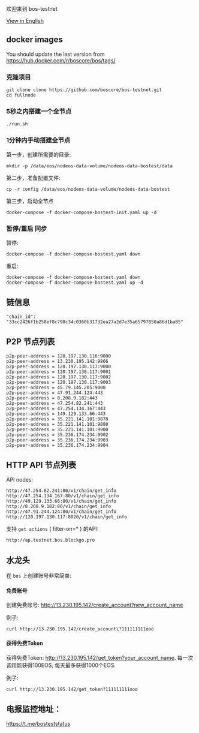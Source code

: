 
欢迎来到 bos-testnet

[View in English](README.md)

## docker images 
You should update the last version from https://hub.docker.com/r/boscore/bos/tags/

### 克隆项目

```
git clone clone https://github.com/boscore/bos-testnet.git
cd fullnode
```

### 5秒之内搭建一个全节点

```
./run.sh
```

### 1分钟内手动搭建全节点

第一步，创建所需要的目录:

```
mkdir -p /data/eos/nodeos-data-volume/nodeos-data-bostest/data
```

第二步，准备配置文件:

```
cp -r config /data/eos/nodeos-data-volume/nodeos-data-bostest
```

第三步，启动全节点

```
docker-compose -f docker-compose-bostest-init.yaml up -d
```

### 暂停/重启 同步

暂停:

```
docker-compose -f docker-compose-bostest.yaml down
```

重启:

```
docker-compose -f docker-compose-bostest.yaml down
docker-compose -f docker-compose-bostest.yaml up -d
```
## 链信息

```
"chain_id": "33cc2426f1b258ef8c798c34c0360b31732ea27a2d7e35a65797850a86d1ba85"

```

## P2P 节点列表

```
p2p-peer-address = 120.197.130.116:9000
p2p-peer-address = 13.230.195.142:9866
p2p-peer-address = 120.197.130.117:9000
p2p-peer-address = 120.197.130.117:9001
p2p-peer-address = 120.197.130.117:9002
p2p-peer-address = 120.197.130.117:9003
p2p-peer-address = 45.79.145.205:9000
p2p-peer-address = 47.91.244.124:443
p2p-peer-address = 8.208.9.182:443
p2p-peer-address = 47.254.82.241:443
p2p-peer-address = 47.254.134.167:443
p2p-peer-address = 149.129.133.66:443
p2p-peer-address = 35.221.141.101:9878
p2p-peer-address = 35.221.141.101:9880
p2p-peer-address = 35.221.141.101:9900
p2p-peer-address = 35.236.174.234:9902
p2p-peer-address = 35.236.174.234:9903
p2p-peer-address = 35.236.174.234:9904
```


## HTTP API 节点列表

API nodes:
```
http://47.254.82.241:80/v1/chain/get_info 
http://47.254.134.167:80/v1/chain/get_info 
http://49.129.133.66:80/v1/chain/get_info 
http://8.208.9.182:80/v1/chain/get_info 
http://47.91.244.124:80/v1/chain/get_info
http://120.197.130.117:8020/v1/chain/get_info
```

支持 `get actions` ( filter-on=* ) 的API:
```
http://ap.testnet.bos.blockgo.pro
```

## 水龙头

在 `bos` 上创建账号非常简单:

#### 免费账号
创建免费账号: http://13.230.195.142/create_account?new_account_name

例子:
```
curl http://13.230.195.142/create_account\?111111111ooo
```

#### 获得免费Token
获得免费Token: http://13.230.195.142/get_token?your_account_name. 
每一次调用能获得100EOS, 每天最多获得1000个EOS.

例子:
``` 
curl http://13.230.195.142/get_token?111111111ooo
```

## 电报监控地址：
 https://t.me/bosteststatus 





